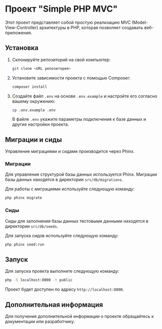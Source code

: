 # Проект "Simple PHP MVC"

Этот проект представляет собой простую реализацию MVC (Model-View-Controller) архитектуры в PHP, которая позволяет создавать веб-приложения.

## Установка

1. Склонируйте репозиторий на свой компьютер:

    ```bash
    git clone <URL репозитория>
    ```

2. Установите зависимости проекта с помощью Composer:

    ```bash
    composer install
    ```

3. Создайте файл `.env` на основе `.env.example` и настройте его согласно вашему окружению:

    ```bash
    cp .env.example .env
    ```

    В файле `.env` укажите параметры подключения к базе данных и другие настройки проекта.

## Миграции и сиды

Управление миграциями и сидами производится через Phinx.

### Миграции

Для управления структурой базы данных используется Phinx. Миграции базы данных находятся в директории `src/db/migrations`.

Для работы с миграциями используйте следующую команду:

```bash
php phinx migrate
```

### Сиды

Сиды для заполнения базы данных тестовыми данными находятся в директории `src/db/seeds`.

Для запуска сидов используйте следующую команду:

```bash
php phinx seed:run
```

## Запуск

Для запуска проекта выполните следующую команду:

```bash
php -S localhost:8000 -t public
```

Проект будет доступен по адресу `http://localhost:8000`.

## Дополнительная информация

Для получения дополнительной информации о проекте обращайтесь к документации или разработчику.
